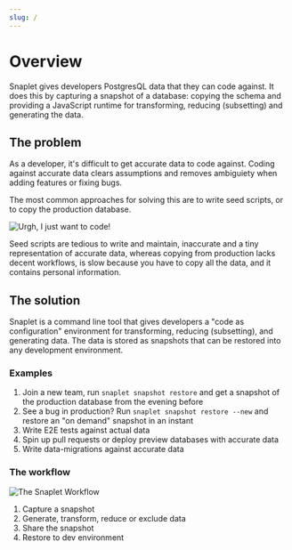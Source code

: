 ```yaml
---
slug: /
---
```


# Overview

Snaplet gives developers PostgresQL data that they can code against. It does this by capturing a snapshot of a database: copying the schema and providing a JavaScript runtime for transforming, reducing (subsetting) and generating the data.

## The problem

As a developer, it's difficult to get accurate data to code against. Coding against accurate data clears assumptions and removes ambiguiety when adding features or fixing bugs.

The most common approaches for solving this are to write seed scripts, or to copy the production database.

<div style={{textAlign: 'center'}}>

![Urgh, I just want to code!](/img/problem-statement.svg)

</div>

Seed scripts are tedious to write and maintain, inaccurate and a tiny representation of accurate data, whereas copying from production lacks decent workflows, is slow because you have to copy all the data, and it contains personal information.

## The solution

Snaplet is a command line tool that gives developers a "code as configuration" environment for transforming, reducing (subsetting), and generating data.
The data is stored as snapshots that can be restored into any development environment.

### Examples

1. Join a new team, run `snaplet snapshot restore` and get a snapshot of the production database from the evening before
2. See a bug in production? Run `snaplet snapshot restore --new` and restore an "on demand" snapshot in an instant
3. Write E2E tests against actual data
4. Spin up pull requests or deploy preview databases with accurate data
5. Write data-migrations against accurate data

### The workflow

<div style={{textAlign: 'center'}}>

![The Snaplet Workflow](/img/workflow.svg)

</div>

1. Capture a snapshot
2. Generate, transform, reduce or exclude data
3. Share the snapshot
4. Restore to dev environment 
